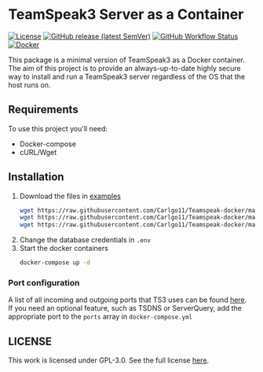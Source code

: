 # TeamSpeak3 Server as a Container

[![License](https://img.shields.io/github/license/Carlgo11/Teamspeak-docker?color=00b1d6&style=for-the-badge)][license]
[![GitHub release (latest SemVer)](https://img.shields.io/github/v/release/Carlgo11/Teamspeak-docker?style=for-the-badge)][version]
[![GitHub Workflow Status](https://img.shields.io/github/workflow/status/carlgo11/teamspeak-docker/Publish%20Image?style=for-the-badge)][workflow]
[![Docker](https://img.shields.io/docker/image-size/carlgo11/teamspeak?label=Docker&sort=semver&style=for-the-badge)][docker]    

This package is a minimal version of TeamSpeak3 as a Docker container.  
The aim of this project is to provide an always-up-to-date highly secure way to install and run a TeamSpeak3 server regardless of the OS that the host runs on.

## Requirements

To use this project you'll need:
* Docker-compose
* cURL/Wget

## Installation

1. Download the files in [examples][examples]
   ```sh
   wget https://raw.githubusercontent.com/Carlgo11/Teamspeak-docker/master/examples/docker-compose.yml
   wget https://raw.githubusercontent.com/Carlgo11/Teamspeak-docker/master/examples/ts3server_config.ini
   wget https://raw.githubusercontent.com/Carlgo11/Teamspeak-docker/master/examples/.env
   ```
1. Change the database credentials in `.env`
1. Start the docker containers
   ```sh
   docker-compose up -d
   ```

### Port configuration

A list of all incoming and outgoing ports that TS3 uses can be found [here][ports].  
If you need an optional feature, such as TSDNS or ServerQuery, add the appropriate port to the `ports` array in `docker-compose.yml`

## LICENSE

This work is licensed under GPL-3.0. See the full license [here][license].

[license]: LICENSE
[version]: https://github.com/Carlgo11/Teamspeak-docker/releases/latest
[workflow]: https://github.com/Carlgo11/Teamspeak-docker/actions/workflows/docker-publish.yml
[docker]: https://hub.docker.com/r/carlgo11/teamspeak
[examples]: https://github.com/Carlgo11/Teamspeak-docker/tree/master/examples
[ports]: https://support.teamspeak.com/hc/en-us/articles/360002712257
